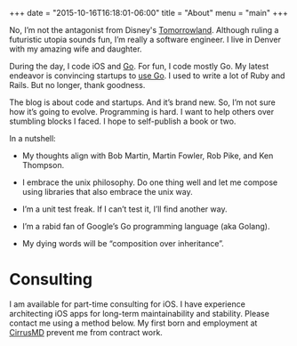 +++
date = "2015-10-16T16:18:01-06:00"
title = "About"
menu = "main"
+++

No, I’m not the antagonist from Disney's [Tomorrowland](http://disney.wikia.com/wiki/David_Nix).   Although ruling a futuristic utopia sounds fun, I’m really a software engineer.  I live in Denver with my amazing wife and daughter.

During the day, I code iOS and [Go](https://golang.org). For fun, I code mostly Go.  My latest endeavor is convincing startups to [use Go](https://github.com/DavidNix/modern-web-apps-in-go). I used to write a lot of Ruby and Rails. But no longer, thank goodness.

The blog is about code and startups.  And it’s brand new.  So, I’m not sure how it’s going to evolve.  Programming is hard.  I want to help others over stumbling blocks I faced.  I hope to self-publish a book or two.

In a nutshell:

* My thoughts align with Bob Martin, Martin Fowler, Rob Pike, and Ken Thompson.

* I embrace the unix philosophy.  Do one thing well and let me compose using libraries that also embrace the unix way.

* I’m a unit test freak.  If I can’t test it, I’ll find another way.

* I’m a rabid fan of Google’s Go programming language (aka Golang).

* My dying words will be “composition over inheritance”.

# Consulting

I am available for part-time consulting for iOS.  I have experience architecting iOS apps for long-term maintainability and stability.  Please contact me using a method below.  My first born and employment at [CirrusMD](http://cirrusmd.com) prevent me from contract work.
